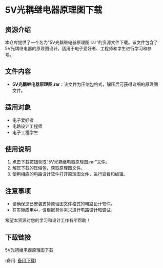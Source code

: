 # 5V光耦继电器原理图下载

## 资源介绍

本仓库提供了一个名为“5V光耦继电器原理图.rar”的资源文件下载。该文件包含了5V光耦继电器的原理图设计，适用于电子爱好者、工程师和学生进行学习和参考。

## 文件内容

- **5V光耦继电器原理图.rar**：该文件为压缩包格式，解压后可获得详细的原理图文件。

## 适用对象

- 电子爱好者
- 电路设计工程师
- 电子工程学生

## 使用说明

1. 点击下载按钮获取“5V光耦继电器原理图.rar”文件。
2. 解压下载的压缩包，获取原理图文件。
3. 使用相应的电路设计软件打开原理图文件，进行查看和编辑。

## 注意事项

- 请确保您已安装支持原理图文件格式的电路设计软件。
- 在实际应用中，请根据具体需求进行电路设计和调试。

希望本资源对您的学习和设计工作有所帮助！

## 下载链接
[5V光耦继电器原理图下载](https://pan.quark.cn/s/5852a4aee380) 

(备用: [备用下载](https://pan.baidu.com/s/1OdzA_YKlVywVD4AvCUY7Ag?pwd=1234))
